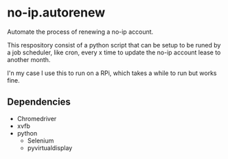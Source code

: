# no-ip.autorenew

Automate the process of renewing a no-ip account.

This respository consist of a python script that can be setup to be runed by a job scheduler, like cron,
every x time to update the no-ip account lease to another month.

I'n my case I use this to run on a RPi, which takes a while to run but works fine.


Dependencies
-----------------------------------------------------------

- Chromedriver
- xvfb
- python
  - Selenium
  - pyvirtualdisplay
